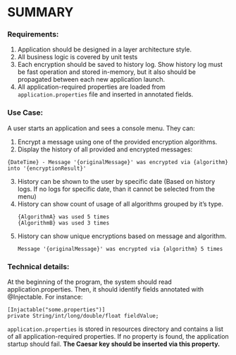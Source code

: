 ﻿# SUMMARY

### Requirements:
1. Application should be designed in a layer architecture style.
2. All business logic is covered by unit tests
3. Each encryption should be saved to history log. Show history log must be fast operation and stored in-memory, but it also should be propagated between each new application launch.
4. All application-required properties are loaded from `application.properties` file and inserted in annotated fields.

### Use Case:
A user starts an application and sees a console menu. They can:
1. Encrypt a message using one of the provided encryption algorithms.
2. Display the history of all provided and encrypted messages:
```
{DateTime} - Message '{originalMessage}' was encrypted via {algorithm} into '{encryptionResult}'
```
3. History can be shown to the user by specific date (Based on history logs. If no logs for specific date, than it cannot be selected from the menu)
4. History can show count of usage of all algorithms grouped by it’s type.
   ```
   {AlgorithmA} was used 5 times
   {AlgorithmB} was used 3 times
   ```
5. History can show unique encryptions based on message and algorithm.
   ```
   Message '{originalMessage}' was encrypted via {algorithm} 5 times
   ```

### Technical details:
At the beginning of the program, the system should read application.properties. Then, it should identify fields annotated with @Injectable. For instance:
```
[Injactable("some.properties")]
private String/int/long/double/float fieldValue;
```
`application.properties`  is stored in resources directory and contains a list of all application-required properties.
If no property is found, the application startup should fail.
**The Caesar key should be inserted via this property.**
